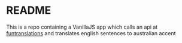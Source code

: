 # README
This is a repo containing a VanillaJS app which calls an api at [funtranslations](https://funtranslations.com) and translates english sentences to australian accent
